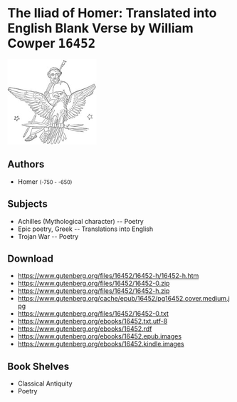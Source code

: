 # The Iliad of Homer: Translated into English Blank Verse by William Cowper <kbd>16452</kbd>

![](./cover.medium.jpg "")

## Authors


 - Homer <small>(-750 - -650)</small>

## Subjects


 - Achilles (Mythological character) -- Poetry
 - Epic poetry, Greek -- Translations into English
 - Trojan War -- Poetry

## Download


 - https://www.gutenberg.org/files/16452/16452-h/16452-h.htm
 - https://www.gutenberg.org/files/16452/16452-0.zip
 - https://www.gutenberg.org/files/16452/16452-h.zip
 - https://www.gutenberg.org/cache/epub/16452/pg16452.cover.medium.jpg
 - https://www.gutenberg.org/files/16452/16452-0.txt
 - https://www.gutenberg.org/ebooks/16452.txt.utf-8
 - https://www.gutenberg.org/ebooks/16452.rdf
 - https://www.gutenberg.org/ebooks/16452.epub.images
 - https://www.gutenberg.org/ebooks/16452.kindle.images

## Book Shelves


 - Classical Antiquity
 - Poetry
